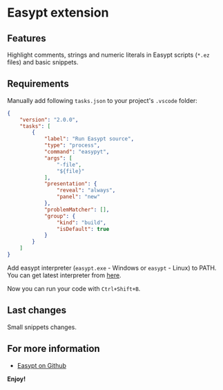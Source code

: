 # Easypt extension

## Features

Highlight comments, strings and numeric literals in Easypt scripts (`*.ez` files) and basic snippets.

## Requirements

Manually add following `tasks.json` to your project's `.vscode` folder:

```json
{
    "version": "2.0.0",
    "tasks": [
        {
            "label": "Run Easypt source",
            "type": "process",
            "command": "easypyt",
            "args": [
                "-file",
                "${file}"
            ],
            "presentation": {
                "reveal": "always",
                "panel": "new"
            },
            "problemMatcher": [],
            "group": {
                "kind": "build",
                "isDefault": true
            }
        }
    ]
}
```

Add easypt interpreter (`easypt.exe` - Windows or `easypt` - Linux) to PATH. You can get latest interpreter from [here](https://ci.appveyor.com/project/Antollo/easypt).

Now you can run your code with `Ctrl+Shift+B`.

## Last changes

Small snippets changes.

## For more information

* [Easypt on Github](https://github.com/Antollo/Easypt)

**Enjoy!**
